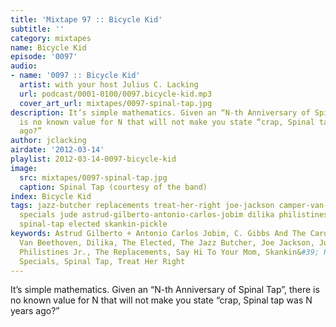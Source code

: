 ```yaml
---
title: 'Mixtape 97 :: Bicycle Kid'
subtitle: ''
category: mixtapes
name: Bicycle Kid
episode: '0097'
audio:
- name: '0097 :: Bicycle Kid'
  artist: with your host Julius C. Lacking
  url: podcast/0001-0100/0097.bicycle-kid.mp3
  cover_art_url: mixtapes/0097-spinal-tap.jpg
description: It’s simple mathematics. Given an “N-th Anniversary of Spinal Tap”, there
  is no known value for N that will not make you state “crap, Spinal tap was N years
  ago?”
author: jclacking
airdate: '2012-03-14'
playlist: 2012-03-14-0097-bicycle-kid
image:
  src: mixtapes/0097-spinal-tap.jpg
  caption: Spinal Tap (courtesy of the band)
index: Bicycle Kid
tags: jazz-butcher replacements treat-her-right joe-jackson camper-van-beethoven say-hi-to-your-mom
  specials jude astrud-gilberto-antonio-carlos-jobim dilika philistines-jr mgmt c-gibbs-cardia-bros
  spinal-tap elected skankin-pickle
keywords: Astrud Gilberto + Antonio Carlos Jobim, C. Gibbs And The Cardia Bros., Camper
  Van Beethoven, Dilika, The Elected, The Jazz Butcher, Joe Jackson, Jude, MGMT, The
  Philistines Jr., The Replacements, Say Hi To Your Mom, Skankin&#39; Pickle, The
  Specials, Spinal Tap, Treat Her Right
---
```

It’s simple mathematics. Given an “N-th Anniversary of Spinal Tap”, there is no known value for N that will not make you state “crap, Spinal tap was N years ago?”
